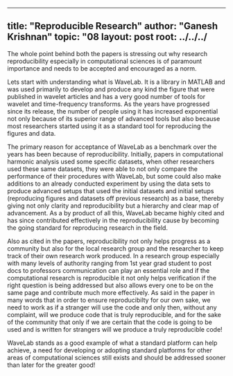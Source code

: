 
---
title: "Reproducible  Research"
author: "Ganesh Krishnan"
topic: "08
layout: post
root: ../../../
---

The whole point behind both the papers is stressing out why research reproducibility especially in computational 
sciences is of paramount importance and needs to be accepted and encouraged as a norm. 

Lets start with understanding what is WaveLab. It is a library in MATLAB and was used primarily to develop and 
produce any kind the figure that were published in wavelet articles and has a very good number of tools for wavelet 
and time-frequency transforms.  As the years have progressed since its release, the number of people using it has 
increased exponential not only because of its superior range of advanced tools but also because most researchers 
started using it as a standard tool for reproducing the figures and data.

The primary reason for acceptance of WaveLab  as a benchmark over the years has been because of reproducibility. 
Initially, papers in computational harmonic analysis used some specific datasets, when other researchers used these 
same datasets, they were able to not only compare the performance of their procedures with WaveLab, but some could 
also make additions to an already conducted experiment by using the data sets to produce advanced setups that used 
the initial datasets and initial setups (reproducing figures and datasets off previous research) as a base, thereby 
giving not only clarity and reproducibility but a hierarchy and clear map of advancement. As a by product of all 
this, WaveLab became highly cited and has since contributed effectively in the reproducibility cause by becoming 
the going standard for reproducing research in the field.

Also as cited in the papers, reproducibility not only helps progress as a community but also for the local research 
group and the researcher to keep track of their own research work produced. In a research group especially with 
many levels of authority ranging from 1st year grad student to post docs to professors communication can play an 
essential role and if the computational research is reproducible it not only helps verification if the right 
question is being addressed but also allows every one to be on the same page and contribute much more effectively. 
As said in the paper in many words  that in order to ensure reproducibilty for our own sake, we need to work as if 
a stranger will use the code and only then, without any complaint, will we produce code that is truly reproducible, 
and for the sake of the community that only if we are certain that the code is going to be used and is written for 
strangers will we produce a truly reproducible code!

WaveLab stands as a good example of what a standard platform can help achieve, a need for developing or adopting 
standard platforms for other areas of computational sciences still exists and should be addressed sooner than later 
for the greater good!


